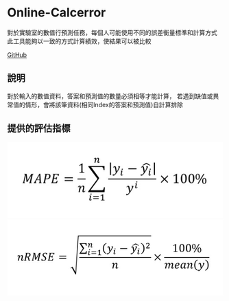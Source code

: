 # Online-Calcerror
對於實驗室的數值行預測任務，每個人可能使用不同的誤差衡量標準和計算方式
此工具能夠以一致的方式計算績效，使結果可以被比較

[GitHub](https://github.com/Chang-Siang/Online-Calcerror/)

## 說明
對於輸入的數值資料，答案和預測值的數量必須相等才能計算，
若遇到缺值或異常值的情形，會將該筆資料(相同Index的答案和預測值)自計算排除

## 提供的評估指標
![image](https://github.com/Chang-Siang/Online-Calcerror/blob/master/public/MAPE.jpg?raw=true)
![image](https://github.com/Chang-Siang/Online-Calcerror/blob/master/public/nRMSE.jpg?raw=true)
